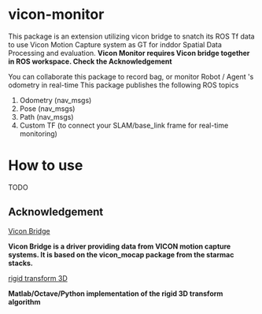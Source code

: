 # vicon-monitor
This package is an extension utilizing vicon bridge to snatch its ROS Tf data to use Vicon Motion Capture system as GT for inddor Spatial Data Processing and evaluation. 
**Vicon Monitor requires Vicon bridge together in ROS workspace. Check the Acknowledgement** 


You can collaborate this package to record bag, or monitor Robot / Agent 's odometry in real-time
This package publishes the following ROS topics
  1. Odometry (nav_msgs)
  2. Pose (nav_msgs)
  3. Path (nav_msgs)
  4. Custom TF (to connect your SLAM/base_link frame for real-time monitoring)

# How to use
TODO





Acknowledgement
---------------------------
[Vicon Bridge](https://github.com/ethz-asl/vicon_bridge)

**Vicon Bridge is a driver providing data from VICON motion capture systems. It is based on the vicon_mocap package from the starmac stacks.**

[rigid transform 3D](https://github.com/nghiaho12/rigid_transform_3D)

**Matlab/Octave/Python implementation of the rigid 3D transform algorithm** 
